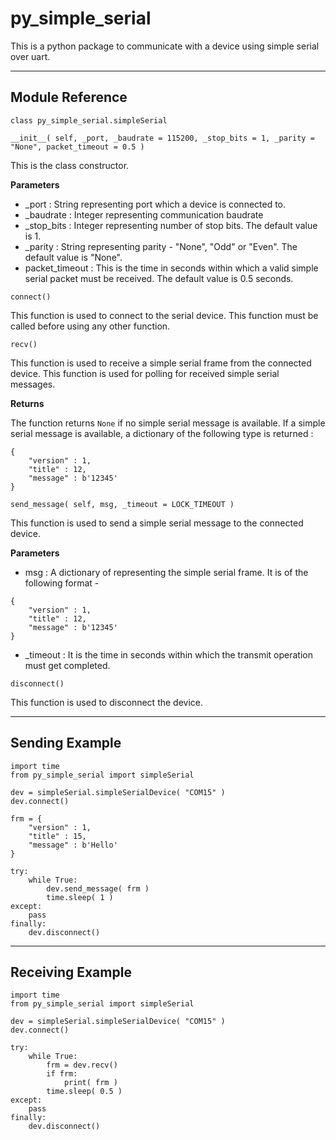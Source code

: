# py_simple_serial 

This is a python package to communicate with a device using simple serial over uart.

---
## Module Reference

`class py_simple_serial.simpleSerial`

```__init__( self, _port, _baudrate = 115200, _stop_bits = 1, _parity = "None", packet_timeout = 0.5 )```

This is the class constructor.

**Parameters**

* _port : String representing port which a device is connected to.
* _baudrate : Integer representing communication baudrate
* _stop_bits : Integer representing number of stop bits. The default value is 1.
* _parity : String representing parity - "None", "Odd" or "Even". The default value is "None".
* packet_timeout : This is the time in seconds within which a valid simple serial packet must be received. The default value is 0.5 seconds.

```connect()```

This function is used to connect to the serial device. This function must be called before using any other function.

```recv()```

This function is used to receive a simple serial frame from the connected device. This function is used for polling for received simple serial messages.

**Returns**

The function returns `None` if no simple serial message is available. If a simple serial message is available, a dictionary of the following type is returned :

```
{
    "version" : 1,
    "title" : 12,
    "message" : b'12345'
}
```

```send_message( self, msg, _timeout = LOCK_TIMEOUT )```

This function is used to send a simple serial message to the connected device.

**Parameters**

* msg : A dictionary of representing the simple serial frame. It is of the following format -

```
{
    "version" : 1,
    "title" : 12,
    "message" : b'12345'
}
```

* _timeout : It is the time in seconds within which the transmit operation must get completed.

```disconnect()```

This function is used to disconnect the device.

---

## Sending Example

```
import time
from py_simple_serial import simpleSerial

dev = simpleSerial.simpleSerialDevice( "COM15" )
dev.connect()

frm = {
    "version" : 1,
    "title" : 15,
    "message" : b'Hello'
}

try:
    while True:
        dev.send_message( frm )
        time.sleep( 1 )
except:
    pass
finally:
    dev.disconnect()
```

---

## Receiving Example

```
import time
from py_simple_serial import simpleSerial

dev = simpleSerial.simpleSerialDevice( "COM15" )
dev.connect()

try:
    while True:
        frm = dev.recv()
        if frm:
            print( frm )
        time.sleep( 0.5 )
except:
    pass
finally:
    dev.disconnect()
```